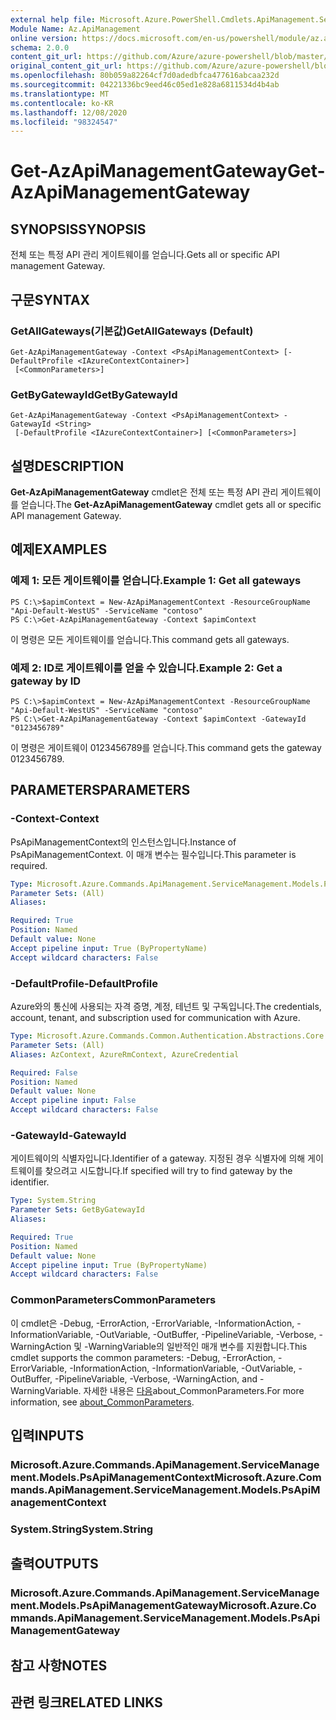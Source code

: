 ```yaml
---
external help file: Microsoft.Azure.PowerShell.Cmdlets.ApiManagement.ServiceManagement.dll-Help.xml
Module Name: Az.ApiManagement
online version: https://docs.microsoft.com/en-us/powershell/module/az.apimanagement/get-azapimanagementgateway
schema: 2.0.0
content_git_url: https://github.com/Azure/azure-powershell/blob/master/src/ApiManagement/ApiManagement/help/Get-AzApiManagementGateway.md
original_content_git_url: https://github.com/Azure/azure-powershell/blob/master/src/ApiManagement/ApiManagement/help/Get-AzApiManagementGateway.md
ms.openlocfilehash: 80b059a82264cf7d0adedbfca477616abcaa232d
ms.sourcegitcommit: 04221336bc9eed46c05ed1e828a6811534d4b4ab
ms.translationtype: MT
ms.contentlocale: ko-KR
ms.lasthandoff: 12/08/2020
ms.locfileid: "98324547"
---
```

# <span data-ttu-id="145c8-101">Get-AzApiManagementGateway</span><span class="sxs-lookup"><span data-stu-id="145c8-101">Get-AzApiManagementGateway</span></span>

## <span data-ttu-id="145c8-102">SYNOPSIS</span><span class="sxs-lookup"><span data-stu-id="145c8-102">SYNOPSIS</span></span>
<span data-ttu-id="145c8-103">전체 또는 특정 API 관리 게이트웨이를 얻습니다.</span><span class="sxs-lookup"><span data-stu-id="145c8-103">Gets all or specific API management Gateway.</span></span>

## <span data-ttu-id="145c8-104">구문</span><span class="sxs-lookup"><span data-stu-id="145c8-104">SYNTAX</span></span>

### <span data-ttu-id="145c8-105">GetAllGateways(기본값)</span><span class="sxs-lookup"><span data-stu-id="145c8-105">GetAllGateways (Default)</span></span>
```
Get-AzApiManagementGateway -Context <PsApiManagementContext> [-DefaultProfile <IAzureContextContainer>]
 [<CommonParameters>]
```

### <span data-ttu-id="145c8-106">GetByGatewayId</span><span class="sxs-lookup"><span data-stu-id="145c8-106">GetByGatewayId</span></span>
```
Get-AzApiManagementGateway -Context <PsApiManagementContext> -GatewayId <String>
 [-DefaultProfile <IAzureContextContainer>] [<CommonParameters>]
```

## <span data-ttu-id="145c8-107">설명</span><span class="sxs-lookup"><span data-stu-id="145c8-107">DESCRIPTION</span></span>
<span data-ttu-id="145c8-108">**Get-AzApiManagementGateway** cmdlet은 전체 또는 특정 API 관리 게이트웨이를 얻습니다.</span><span class="sxs-lookup"><span data-stu-id="145c8-108">The **Get-AzApiManagementGateway** cmdlet gets all or specific API management Gateway.</span></span>

## <span data-ttu-id="145c8-109">예제</span><span class="sxs-lookup"><span data-stu-id="145c8-109">EXAMPLES</span></span>

### <span data-ttu-id="145c8-110">예제 1: 모든 게이트웨이를 얻습니다.</span><span class="sxs-lookup"><span data-stu-id="145c8-110">Example 1: Get all gateways</span></span>
```
PS C:\>$apimContext = New-AzApiManagementContext -ResourceGroupName "Api-Default-WestUS" -ServiceName "contoso"
PS C:\>Get-AzApiManagementGateway -Context $apimContext
```

<span data-ttu-id="145c8-111">이 명령은 모든 게이트웨이를 얻습니다.</span><span class="sxs-lookup"><span data-stu-id="145c8-111">This command gets all gateways.</span></span>

### <span data-ttu-id="145c8-112">예제 2: ID로 게이트웨이를 얻을 수 있습니다.</span><span class="sxs-lookup"><span data-stu-id="145c8-112">Example 2: Get a gateway by ID</span></span>
```
PS C:\>$apimContext = New-AzApiManagementContext -ResourceGroupName "Api-Default-WestUS" -ServiceName "contoso"
PS C:\>Get-AzApiManagementGateway -Context $apimContext -GatewayId "0123456789"
```

<span data-ttu-id="145c8-113">이 명령은 게이트웨이 0123456789를 얻습니다.</span><span class="sxs-lookup"><span data-stu-id="145c8-113">This command gets the gateway 0123456789.</span></span>

## <span data-ttu-id="145c8-114">PARAMETERS</span><span class="sxs-lookup"><span data-stu-id="145c8-114">PARAMETERS</span></span>

### <span data-ttu-id="145c8-115">-Context</span><span class="sxs-lookup"><span data-stu-id="145c8-115">-Context</span></span>
<span data-ttu-id="145c8-116">PsApiManagementContext의 인스턴스입니다.</span><span class="sxs-lookup"><span data-stu-id="145c8-116">Instance of PsApiManagementContext.</span></span>
<span data-ttu-id="145c8-117">이 매개 변수는 필수입니다.</span><span class="sxs-lookup"><span data-stu-id="145c8-117">This parameter is required.</span></span>

```yaml
Type: Microsoft.Azure.Commands.ApiManagement.ServiceManagement.Models.PsApiManagementContext
Parameter Sets: (All)
Aliases:

Required: True
Position: Named
Default value: None
Accept pipeline input: True (ByPropertyName)
Accept wildcard characters: False
```

### <span data-ttu-id="145c8-118">-DefaultProfile</span><span class="sxs-lookup"><span data-stu-id="145c8-118">-DefaultProfile</span></span>
<span data-ttu-id="145c8-119">Azure와의 통신에 사용되는 자격 증명, 계정, 테넌트 및 구독입니다.</span><span class="sxs-lookup"><span data-stu-id="145c8-119">The credentials, account, tenant, and subscription used for communication with Azure.</span></span>

```yaml
Type: Microsoft.Azure.Commands.Common.Authentication.Abstractions.Core.IAzureContextContainer
Parameter Sets: (All)
Aliases: AzContext, AzureRmContext, AzureCredential

Required: False
Position: Named
Default value: None
Accept pipeline input: False
Accept wildcard characters: False
```

### <span data-ttu-id="145c8-120">-GatewayId</span><span class="sxs-lookup"><span data-stu-id="145c8-120">-GatewayId</span></span>
<span data-ttu-id="145c8-121">게이트웨이의 식별자입니다.</span><span class="sxs-lookup"><span data-stu-id="145c8-121">Identifier of a gateway.</span></span>
<span data-ttu-id="145c8-122">지정된 경우 식별자에 의해 게이트웨이를 찾으려고 시도합니다.</span><span class="sxs-lookup"><span data-stu-id="145c8-122">If specified will try to find gateway by the identifier.</span></span>

```yaml
Type: System.String
Parameter Sets: GetByGatewayId
Aliases:

Required: True
Position: Named
Default value: None
Accept pipeline input: True (ByPropertyName)
Accept wildcard characters: False
```

### <span data-ttu-id="145c8-123">CommonParameters</span><span class="sxs-lookup"><span data-stu-id="145c8-123">CommonParameters</span></span>
<span data-ttu-id="145c8-124">이 cmdlet은 -Debug, -ErrorAction, -ErrorVariable, -InformationAction, -InformationVariable, -OutVariable, -OutBuffer, -PipelineVariable, -Verbose, -WarningAction 및 -WarningVariable의 일반적인 매개 변수를 지원합니다.</span><span class="sxs-lookup"><span data-stu-id="145c8-124">This cmdlet supports the common parameters: -Debug, -ErrorAction, -ErrorVariable, -InformationAction, -InformationVariable, -OutVariable, -OutBuffer, -PipelineVariable, -Verbose, -WarningAction, and -WarningVariable.</span></span> <span data-ttu-id="145c8-125">자세한 내용은 [다음](http://go.microsoft.com/fwlink/?LinkID=113216)about_CommonParameters.</span><span class="sxs-lookup"><span data-stu-id="145c8-125">For more information, see [about_CommonParameters](http://go.microsoft.com/fwlink/?LinkID=113216).</span></span>

## <span data-ttu-id="145c8-126">입력</span><span class="sxs-lookup"><span data-stu-id="145c8-126">INPUTS</span></span>

### <span data-ttu-id="145c8-127">Microsoft.Azure.Commands.ApiManagement.ServiceManagement.Models.PsApiManagementContext</span><span class="sxs-lookup"><span data-stu-id="145c8-127">Microsoft.Azure.Commands.ApiManagement.ServiceManagement.Models.PsApiManagementContext</span></span>

### <span data-ttu-id="145c8-128">System.String</span><span class="sxs-lookup"><span data-stu-id="145c8-128">System.String</span></span>

## <span data-ttu-id="145c8-129">출력</span><span class="sxs-lookup"><span data-stu-id="145c8-129">OUTPUTS</span></span>

### <span data-ttu-id="145c8-130">Microsoft.Azure.Commands.ApiManagement.ServiceManagement.Models.PsApiManagementGateway</span><span class="sxs-lookup"><span data-stu-id="145c8-130">Microsoft.Azure.Commands.ApiManagement.ServiceManagement.Models.PsApiManagementGateway</span></span>

## <span data-ttu-id="145c8-131">참고 사항</span><span class="sxs-lookup"><span data-stu-id="145c8-131">NOTES</span></span>

## <span data-ttu-id="145c8-132">관련 링크</span><span class="sxs-lookup"><span data-stu-id="145c8-132">RELATED LINKS</span></span>
